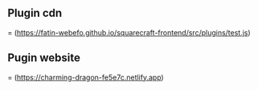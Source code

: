 <b> <h2>Plugin cdn</h2> </b> = (https://fatin-webefo.github.io/squarecraft-frontend/src/plugins/test.js)
<b><h2>Pugin website</h2></b>  = (https://charming-dragon-fe5e7c.netlify.app)